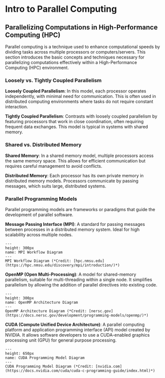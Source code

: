 # Intro to Parallel Computing

## Parallelizing Computations in High-Performance Computing (HPC)

Parallel computing is a technique used to enhance computational speeds by dividing tasks across multiple processors or computers/servers. This section introduces the basic concepts and techniques necessary for parallelizing computations effectively within a High-Performance Computing (HPC) environment.

### Loosely vs. Tightly Coupled Parallelism
**Loosely Coupled Parallelism**: In this model, each processor operates independently, with minimal need for communication. This is often used in distributed computing environments where tasks do not require constant interaction.

**Tightly Coupled Parallelism**: Contrasts with loosely coupled parallelism by featuring processors that work in close coordination, often requiring frequent data exchanges. This model is typical in systems with shared memory.

### Shared vs. Distributed Memory
**Shared Memory**: In a shared memory model, multiple processors access the same memory space. This allows for efficient communication but requires careful management to avoid conflicts.

**Distributed Memory**: Each processor has its own private memory in distributed memory models. Processors communicate by passing messages, which suits large, distributed systems.

### Parallel Programming Models
Parallel programming models are frameworks or paradigms that guide the development of parallel software.

**Message Passing Interface (MPI)**: A standard for passing messages between processes in a distributed memory system. Ideal for high scalability across multiple nodes.


```{figure} figures/png/mpi.png
---
height: 300px
name: MPI Workflow Diagram
---
MPI Workflow Diagram (*Credit: [hpc.nmsu.edu](https://hpc.nmsu.edu/discovery/mpi/introduction/)*)
```

**OpenMP (Open Multi-Processing)**: A model for shared-memory parallelism, suitable for multi-threading within a single node. It simplifies parallelism by allowing the addition of parallel directives into existing code.


```{figure} figures/png/openmp.png
---
height: 300px
name: OpenMP Architecture Diagram
---
OpenMP Architecture Diagram (*Credit: [nersc.gov](https://docs.nersc.gov/development/programming-models/openmp/)*)
```

**CUDA (Compute Unified Device Architecture)**: A parallel computing platform and application programming interface (API) model created by NVIDIA. It allows software developers to use a CUDA-enabled graphics processing unit (GPU) for general purpose processing.

```{figure} figures/png/gpu.png
---
height: 650px
name: CUDA Programming Model Diagram
---
CUDA Programming Model Diagram (*Credit: [nvidia.com](https://docs.nvidia.com/cuda/cuda-c-programming-guide/index.html)*)
```
